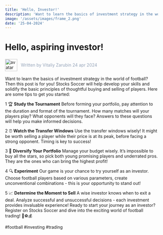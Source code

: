 ```yaml
---
title: 'Hello, Investor!'
description: 'Want to learn the basics of investment strategy in the world of football? Then this post is for you!'
image: '/assets/images/frame_2.png'
date: '25-04-2024'
---
```


# Hello, aspiring investor!

<div style="display: flex; align-items: center; gap:12px">
<img src="/assets/images/avatar.png" alt="avatar" style="width:40px; height:auto; display:inlinee" /> <p style="color:#94a3b8; ">Written by Vitaliy Zarubin 24 apr 2024</p>
</div>

Want to learn the basics of investment strategy in the world of football? Then this post is for you! Stocks Soccer will help develop your skills and solidify the basic principles of thoughtful buying and selling of players. Here are some tips to get you started:

1 🏆 **Study the Tournament**
Before forming your portfolio, pay attention to the duration and format of the tournament. How many matches will your players play? What opponents will they face? Answers to these questions will help you make informed decisions.

2 ⏰ **Watch the Transfer Windows**
Use the transfer windows wisely! It might be worth selling a player while their price is at its peak, before facing a strong opponent. Timing is key to success!

3 🎯 **Diversify Your Portfolio**
Manage your budget wisely. It’s impossible to buy all the stars, so pick both young promising players and underrated pros. They are the ones who can bring the highest profit!

4 🔍 **Experiment**
Our game is your chance to try yourself as an investor. Choose football players based on various parameters, create unconventional combinations - this is your opportunity to stand out!

5 📈 **Determine the Moment to Sell**
A wise investor knows when to exit a deal. Analyze successful and unsuccessful decisions - each investment provides invaluable experience!
Ready to start your journey as an investor? Register on Stocks Soccer and dive into the exciting world of football trading! 🌟⚽️💰

\#football \#investing \#trading
